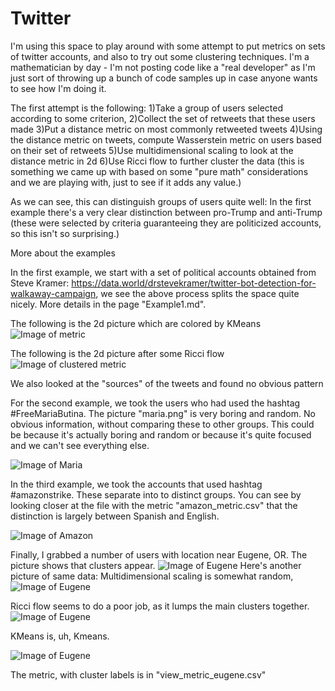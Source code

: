 # Twitter
I'm using this space to play around with some attempt to put metrics on sets of twitter accounts, and also to try out some clustering techniques.  I'm a mathematician by day - I'm not posting code like a "real developer"  as I'm just sort of throwing up a bunch of code samples up in case anyone wants to see how I'm doing it.  

The first attempt is the following:
1)Take a group of users selected according to some criterion, 
2)Collect the set of retweets that these users made
3)Put a distance metric on most commonly retweeted tweets
4)Using the distance metric on tweets, compute Wasserstein metric on users based on their set of retweets
5)Use multidimensional scaling to look at the distance metric in 2d
6)Use Ricci flow to further cluster the data (this is something we came up with based on some "pure math" considerations and we are playing with, just to see if it adds any value.) 

As we can see, this can distinguish groups of users quite well: In the first example there's a very clear distinction between pro-Trump and anti-Trump (these were selected by criteria guaranteeing they are politicized accounts, so this isn't so surprising.) 

More about the examples
 
In the first example, we start with a set of political accounts obtained from Steve Kramer:  https://data.world/drstevekramer/twitter-bot-detection-for-walkaway-campaign, we see the above process splits the space quite nicely.  More details in the page "Example1.md". 


The following is the 2d picture which are colored by KMeans
![Image of  metric](https://github.com/DeepStateLearning/Twitter/blob/master/RedBlueNoRicci.png)


The following is the 2d picture after some Ricci flow 
![Image of clustered metric](https://github.com/DeepStateLearning/Twitter/blob/master/RBwithRIcci1500.png)

We also looked at the "sources" of the tweets and found no obvious pattern


For the second example, we took the users who had used the hashtag #FreeMariaButina.   The picture "maria.png" is very boring and random.  No obvious information, without comparing these to other groups. This could be because it's actually boring and random or because it's quite focused and we can't see everything else. 

![Image of Maria](https://github.com/DeepStateLearning/Twitter/blob/master/maria.png)



In the third example, we took the accounts that used hashtag #amazonstrike.   These separate into to distinct groups.  You can see by looking closer at the file with the metric "amazon_metric.csv" that the distinction is largely between Spanish  and English.  


![Image of Amazon](https://github.com/DeepStateLearning/Twitter/blob/master/amazonRicci.png)

Finally, I grabbed a number of users with location near Eugene, OR.    The picture shows that clusters appear.
![Image of Eugene](https://github.com/DeepStateLearning/Twitter/blob/master/eugene.png)
Here's another picture of same data: Multidimensional scaling is somewhat random, 
![Image of Eugene](https://github.com/DeepStateLearning/Twitter/blob/master/Eugene2.png)


Ricci flow seems to do a poor job, as it lumps the main clusters together. 
![Image of Eugene](https://github.com/DeepStateLearning/Twitter/blob/master/eugeneRicciDoesBadJob.png) 

KMeans is, uh, Kmeans.  

![Image of Eugene](https://github.com/DeepStateLearning/Twitter/blob/master/EugeneKmeans.png) 

The metric, with cluster labels is in "view_metric_eugene.csv"



